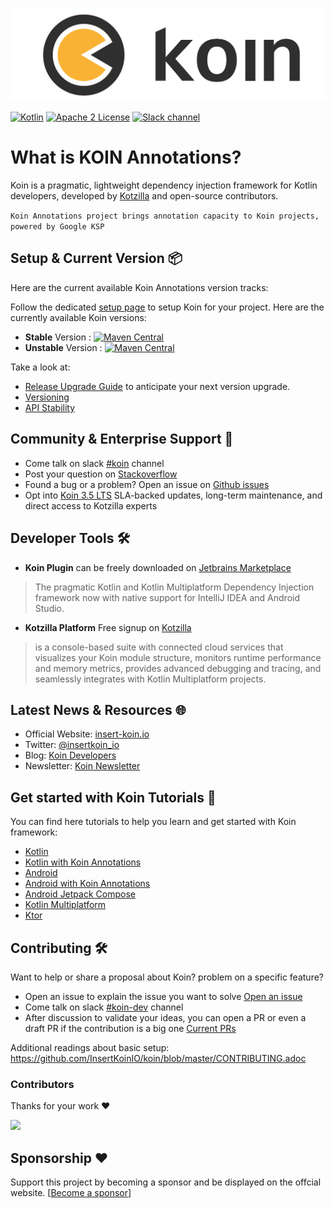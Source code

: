![logo](https://github.com/InsertKoinIO/koin/blob/main/docs/img/koin_main_logo.png)

[![Kotlin](https://img.shields.io/badge/Kotlin-2.0.20-blue.svg?style=flat&logo=kotlin)](https://kotlinlang.org)
[![Apache 2 License](https://img.shields.io/github/license/InsertKoinIO/koin)](https://github.com/InsertKoinIO/koin/blob/main/LICENSE.txt)
[![Slack channel](https://img.shields.io/badge/Chat-Slack-orange.svg?style=flat&logo=slack)](https://kotlinlang.slack.com/messages/koin/)


# What is KOIN Annotations?
 
Koin is a pragmatic, lightweight dependency injection framework for Kotlin developers, developed by [Kotzilla](https://kotzilla.io) and open-source contributors.

`Koin Annotations project brings annotation capacity to Koin projects, powered by Google KSP`


## Setup & Current Version 📦

Here are the current available Koin Annotations version tracks:

Follow the dedicated [setup page]([https://insert-koin.io/docs/setup/koin](https://insert-koin.io/docs/setup/annotations)) to setup Koin for your project.
Here are the currently available Koin versions:

- **Stable** Version : [![Maven Central](https://img.shields.io/maven-central/v/io.insert-koin/koin-annotations/2.2.0)](https://mvnrepository.com/artifact/io.insert-koin/koin-annotations/2.2.0)
- **Unstable** Version : [![Maven Central](https://img.shields.io/maven-central/v/io.insert-koin/koin-annotations)](https://mvnrepository.com/artifact/io.insert-koin/koin-annotations)

Take a look at:
- [Release Upgrade Guide](https://insert-koin.io/docs/support/releases) to anticipate your next version upgrade.
- [Versioning](https://insert-koin.io/docs/support/)
- [API Stability](https://insert-koin.io/docs/support/api-stability)

## Community & Enterprise Support 💬

- Come talk on slack [#koin](https://kotlinlang.slack.com/?redir=%2Fmessages%2Fkoin) channel
- Post your question on [Stackoverflow](https://stackoverflow.com/questions/tagged/koin)
- Found a bug or a problem? Open an issue on [Github issues](https://github.com/InsertKoinIO/koin/issues)
- Opt into [Koin 3.5 LTS](https://kotzilla.io/koin-lts) SLA-backed updates, long-term maintenance, and direct access to Kotzilla experts

## Developer Tools 🛠️

- **Koin Plugin** can be freely downloaded on [Jetbrains Marketplace](https://plugins.jetbrains.com/plugin/26131-koin-dependency-injection-official-/versions/stable)
> The pragmatic Kotlin and Kotlin Multiplatform Dependency Injection framework now with native support for IntelliJ IDEA and Android Studio.

- **Kotzilla Platform** Free signup on [Kotzilla](https://kotzilla.io)
> is a console-based suite with connected cloud services that visualizes your Koin module structure, monitors runtime performance and memory metrics, provides advanced debugging and tracing, and seamlessly integrates with Kotlin Multiplatform projects. 

## Latest News & Resources 🌐
- Official Website: [insert-koin.io](https://insert-koin.io)
- Twitter: [@insertkoin_io](https://twitter.com/insertkoin_io)
- Blog: [Koin Developers](https://blog.insert-koin.io)
- Newsletter: [Koin Newsletter](https://bit.ly/koin_newsletter)

## Get started with Koin Tutorials 🚀

You can find here tutorials to help you learn and get started with Koin framework:
- [Kotlin](https://insert-koin.io/docs/quickstart/kotlin)
- [Kotlin with Koin Annotations](https://insert-koin.io/docs/quickstart/kotlin-annotations)
- [Android](https://insert-koin.io/docs/quickstart/android-viewmodel)
- [Android with Koin Annotations](https://insert-koin.io/docs/quickstart/android-annotations)
- [Android Jetpack Compose](https://insert-koin.io/docs/quickstart/android-compose)
- [Kotlin Multiplatform](https://insert-koin.io/docs/quickstart/kmm)
- [Ktor](https://insert-koin.io/docs/quickstart/ktor)

## Contributing 🛠

Want to help or share a proposal about Koin? problem on a specific feature? 

- Open an issue to explain the issue you want to solve [Open an issue](https://github.com/InsertKoinIO/koin/issues)
- Come talk on slack [#koin-dev](https://kotlinlang.slack.com/?redir=%2Fmessages%2Fkoin-dev) channel
- After discussion to validate your ideas, you can open a PR or even a draft PR if the contribution is a big one [Current PRs](https://github.com/InsertKoinIO/koin/pulls)

Additional readings about basic setup: https://github.com/InsertKoinIO/koin/blob/master/CONTRIBUTING.adoc

### Contributors

Thanks for your work ❤️

<a href="https://github.com/InsertKoinIO/koin-annotations/graphs/contributors">
  <img src="https://contrib.rocks/image?repo=InsertKoinIO/koin-annotations" />
</a>

## Sponsorship ❤️

Support this project by becoming a sponsor and be displayed on the offcial website. [[Become a sponsor](https://opencollective.com/koin#sponsor)]

